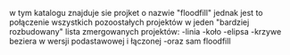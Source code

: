 w tym katalogu znajduje sie projket o nazwie "floodfill" jednak jest to połączenie wszystkich pozoostałych projektów w jeden "bardziej rozbudowany" 
lista zmergowanych projektów: 
  -linia
  -koło
  -elipsa
  -krzywe beziera w wersji podastawowej i łączonej
  -oraz sam floodfill

